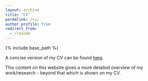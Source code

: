 ```yaml
---
layout: archive
title: "CV"
permalink: /cv/
author_profile: true
redirect_from:
  - /resume
---
```


{% include base_path %}

A concise version of my CV can be found [here](https://adamalderton.github.io/files/cv.pdf).

This content on this website gives a more detailed overview of my work/research - beyond that which is shown on my CV.